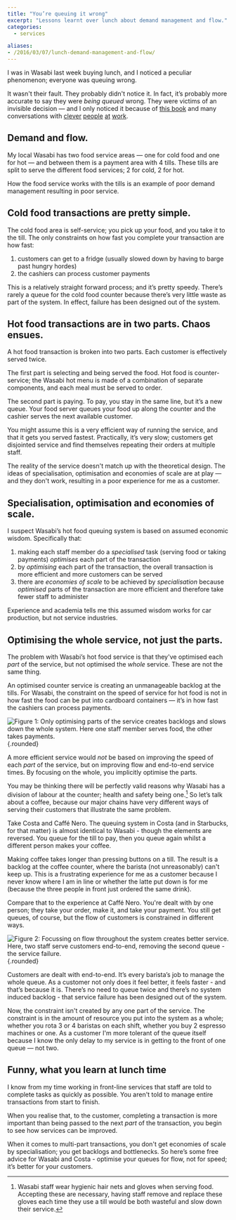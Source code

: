 ```yaml
---
title: "You’re queuing it wrong"
excerpt: "Lessons learnt over lunch about demand management and flow."
categories:
  - services

aliases:
- /2016/03/07/lunch-demand-management-and-flow/
---
```


I was in Wasabi last week buying lunch, and I noticed a peculiar phenomenon; everyone was queuing wrong.

It wasn't their fault. They probably didn't notice it. In fact, it’s probably more accurate to say they were *being queued* wrong. They were victims of an invisible decision — and I only noticed it because of [this book](http://www.amazon.co.uk/Whitehall-Effect-Became-Public-Services-ebook/dp/B00P947JU6/) and many conversations with [clever](https://twitter.com/louisedowne) [people](https://www.twitter.com/janethughes) [at](https://www.twitter.com/cjwferguson) [work](https://twitter.com/fitzsimple).

## Demand and flow.

My local Wasabi has two food service areas — one for cold food and one for hot — and between them is a payment area with 4 tills. These tills are split to serve the different food services; 2 for cold, 2 for hot.

How the food service works with the tills is an example of poor demand management resulting in poor service.

## Cold food transactions are pretty simple.

The cold food area is self-service; you pick up your food, and you take it to the till. The only constraints on how fast you complete your transaction are how fast:

1. customers can get to a fridge (usually slowed down by having to barge past hungry hordes)
2. the cashiers can process customer payments

This is a relatively straight forward process; and it’s pretty speedy. There’s rarely a queue for the cold food counter because there’s very little waste as part of the system. In effect,  failure has been designed out of the system.

## Hot food transactions are in two parts. Chaos ensues.

A hot food transaction is broken into two parts. Each customer is effectively served twice.

The first part is selecting and being served the food. Hot food is counter-service; the Wasabi hot menu is made of a combination of separate components, and each meal must be served to order.

The second part is paying. To pay, you stay in the same line, but it’s a new queue. Your food server queues your food up along the counter and the cashier serves the next available customer.

You might assume this is a very efficient way of running the service, and that it gets you served fastest. Practically, it’s very slow; customers get disjointed service and find themselves repeating their orders at multiple staff.

The reality of the service doesn't match up with the theoretical design. The ideas of specialisation, optimisation and economies of scale are at play — and they don't work, resulting in a poor experience for me as a customer.

## Specialisation, optimisation and economies of scale.

I suspect Wasabi’s hot food queuing system is based on assumed economic wisdom. Specifically that:

1. making each staff member do a *specialised* task (serving food or taking payments) *optimises* each part of the transaction
2. by *optimising* each part of the transaction, the overall transaction is more efficient and more customers can be served
3. there are *economies of scale* to be achieved by *specialisation* because *optimised* parts of the transaction are more efficient and therefore take fewer staff to administer

Experience and academia tells me this assumed wisdom works for car production, but not service industries.

## Optimising the whole service, not just the parts.

The problem with Wasabi’s hot food service is that they've optimised each *part* of the service, but not optimised the *whole* service. These are not the same thing.

An optimised counter service is creating an unmanageable backlog at the tills. For Wasabi, the constraint on the speed of service for hot food is not in how fast the food can be put into cardboard containers — it’s in how fast the cashiers can process payments.

![***Figure 1:** Only optimising parts of the service creates backlogs and slows down the whole system. Here one staff member serves food, the other takes payments.*](/images/posts/2016-03-07-QueuingItWrong.gif "Image: Customers are served faster at the food counter than they are at the tills; this creates a backlog at the tills and slows down service at the food counter."){.rounded}

A more efficient service would *not* be based on improving the speed of each *part* of the service, but on improving flow and end-to-end service times. By focusing on the whole, you implicitly optimise the parts.

You may be thinking there will be perfectly valid reasons why Wasabi has a division of labour at the counter; health and safety being one.[^1] So let’s talk about a coffee, because our major chains have very different ways of serving their customers that illustrate the same problem.

Take Costa and Caffé Nero. The queuing system in Costa (and in Starbucks, for that matter) is almost identical to Wasabi - though the elements are reversed. You queue for the till to pay, then you queue again whilst a different person makes your coffee.

Making coffee takes longer than pressing buttons on a till. The result is a backlog at the coffee counter, where the barista (not unreasonably) can't keep up. This is a frustrating experience for me as a customer because I never know where I am in line or whether the latte put down is for me (because the three people in front just ordered the same drink).

Compare that to the experience at Caffé Nero. You're dealt with by one person; they take your order, make it, and take your payment. You still get queues, of course, but the flow of customers is constrained in different ways.

![***Figure 2:** Focussing on flow throughout the system creates better service. Here, two staff serve customers end-to-end, removing the second queue - the service failure.*](/images/posts/2016-03-07-QueuingItRight.gif "Image: Customers are served by one member of staff all the way through their transaction. The queue is dealt with faster under the same constraints as before because the service failure (i.e. the second queue) is designed out of the system."){.rounded}

Customers are dealt with end-to-end. It’s every barista’s job to manage the whole queue. As a customer not only does it feel better, it feels faster - and that’s because it is. There’s no need to queue twice and there’s no system induced backlog - that service failure has been designed out of the system.

Now, the constraint isn't created by any one part of the service. The constraint is in the amount of resource you put into the system as a whole; whether you rota 3 or 4 baristas on each shift, whether you buy 2 espresso machines or one. As a customer I'm more tolerant of the queue itself because I know the only delay to my service is in getting to the front of one queue — not two.

## Funny, what you learn at lunch time

I know from my time working in front-line services that staff are told to complete tasks as quickly as possible. You aren't told to manage entire transactions from start to finish.

When you realise that, to the customer, completing a transaction is more important than being passed to the next *part* of the transaction, you begin to see how services can be improved.

When it comes to multi-part transactions, you don't get economies of scale by specialisation; you get backlogs and bottlenecks. So here’s some free advice for Wasabi and Costa - optimise your queues for flow, not for speed; it’s better for your customers.

[^1]: Wasabi staff wear hygienic hair nets and gloves when serving food. Accepting these are necessary, having staff remove and replace these gloves each time they use a till would be both wasteful and slow down their service.